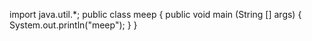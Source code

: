 import java.util.*;
public class meep
  {
    public void main (String [] args)
    {
    System.out.println("meep");
    }
}
